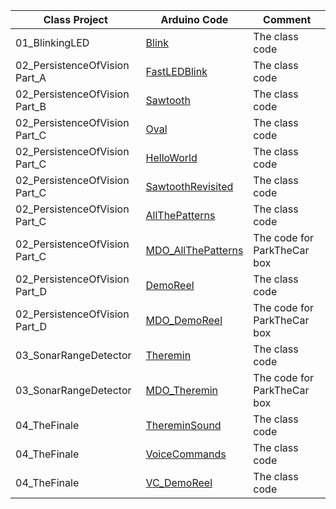 
| Class Project | Arduino Code | Comment |
| --- | --- | --- |
| 01_BlinkingLED | [Blink](https://github.com/Mark-MDO47/ArduinoClass/tree/master/ArduinoCode/Blink "Blink") | The class code |
| 02_PersistenceOfVision Part_A | [FastLEDBlink](https://github.com/Mark-MDO47/ArduinoClass/tree/master/ArduinoCode/FastLEDBlink "FastLEDBlink") | The class code |
| 02_PersistenceOfVision Part_B | [Sawtooth](https://github.com/Mark-MDO47/ArduinoClass/tree/master/ArduinoCode/Sawtooth "Sawtooth") | The class code |
| 02_PersistenceOfVision Part_C | [Oval](https://github.com/Mark-MDO47/ArduinoClass/tree/master/ArduinoCode/Oval "Oval") | The class code |
| 02_PersistenceOfVision Part_C | [HelloWorld](https://github.com/Mark-MDO47/ArduinoClass/tree/master/ArduinoCode/ "HelloWorld") | The class code |
| 02_PersistenceOfVision Part_C | [SawtoothRevisited](https://github.com/Mark-MDO47/ArduinoClass/tree/master/ArduinoCode/SawtoothRevisited "SawtoothRevisited") | The class code |
| 02_PersistenceOfVision Part_C | [AllThePatterns](https://github.com/Mark-MDO47/ArduinoClass/tree/master/ArduinoCode/AllThePatterns "AllThePatterns") | The class code |
| 02_PersistenceOfVision Part_C | [MDO_AllThePatterns](https://github.com/Mark-MDO47/ArduinoClass/tree/master/ArduinoCode/MDO_AllThePatterns "MDO_AllThePatterns") | The code for ParkTheCar box |
| 02_PersistenceOfVision Part_D | [DemoReel](https://github.com/Mark-MDO47/ArduinoClass/tree/master/ArduinoCode/DemoReel "DemoReel") | The class code |
| 02_PersistenceOfVision Part_D | [MDO_DemoReel](https://github.com/Mark-MDO47/ArduinoClass/tree/master/ArduinoCode/MDO_DemoReel "MDO_DemoReel") | The code for ParkTheCar box |
| 03_SonarRangeDetector | [Theremin](https://github.com/Mark-MDO47/ArduinoClass/tree/master/ArduinoCode/Theremin "Theremin") | The class code |
| 03_SonarRangeDetector | [MDO_Theremin](https://github.com/Mark-MDO47/ArduinoClass/tree/master/ArduinoCode/MDO_Theremin "MDO_Theremin") | The code for ParkTheCar box |
| 04_TheFinale | [ThereminSound](https://github.com/Mark-MDO47/ArduinoClass/tree/master/ArduinoCode/ThereminSound "ThereminSound") | The class code |
| 04_TheFinale | [VoiceCommands](https://github.com/Mark-MDO47/ArduinoClass/tree/master/ArduinoCode/VoiceCommands_I2C "VoiceCommands") | The class code |
| 04_TheFinale | [VC_DemoReel](https://github.com/Mark-MDO47/ArduinoClass/tree/master/ArduinoCode/VC_DemoReel "VC_DemoReel") | The class code |
